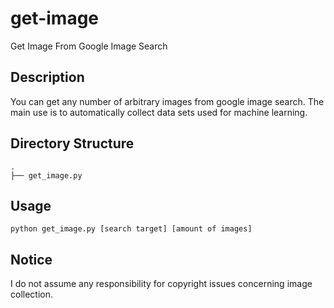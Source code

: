 # get-image
Get Image From Google Image Search

## Description
You can get any number of arbitrary images from google image search.
The main use is to automatically collect data sets used for machine learning.

## Directory Structure
```
.
├── get_image.py
```

## Usage
`python get_image.py [search target] [amount of images]`

## Notice
I do not assume any responsibility for copyright issues concerning image collection.
